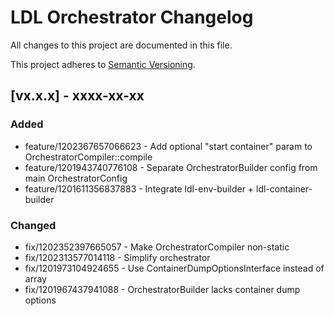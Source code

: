 # LDL Orchestrator Changelog

All changes to this project are documented in this file.

This project adheres to [Semantic Versioning](https://semver.org/spec/v2.0.0.html).

## [vx.x.x] - xxxx-xx-xx

### Added

- feature/1202367657066623 - Add optional "start container" param to OrchestratorCompiler::compile 
- feature/1201943740776108 - Separate OrchestratorBuilder config from main OrchestratorConfig
- feature/1201611356837883 - Integrate ldl-env-builder + ldl-container-builder

### Changed

- fix/1202352397665057 - Make OrchestratorCompiler non-static
- fix/1202313577014118 - Simplify orchestrator
- fix/1201973104924655 - Use ContainerDumpOptionsInterface instead of array
- fix/1201967437941088 - OrchestratorBuilder lacks container dump options


